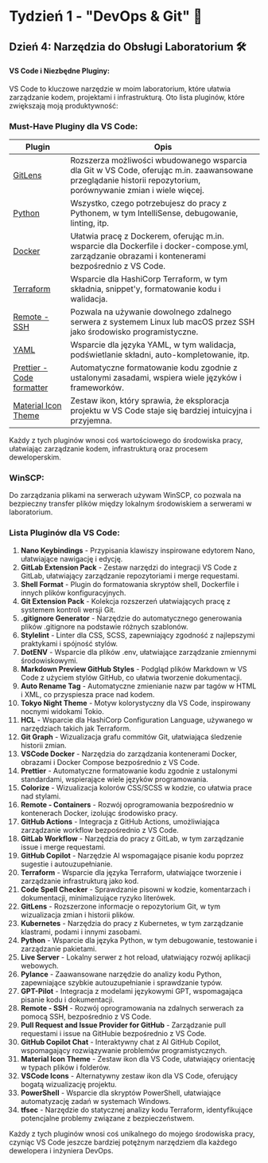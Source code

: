 # Tydzień 1 - "DevOps & Git" 🚀

## Dzień 4: Narzędzia do Obsługi Laboratorium 🛠️

#### **VS Code i Niezbędne Pluginy**:

VS Code to kluczowe narzędzie w moim laboratorium, które ułatwia zarządzanie kodem, projektami i infrastrukturą. Oto lista pluginów, które zwiększają moją produktywność:

### Must-Have Pluginy dla VS Code:

| Plugin | Opis |
|--------|------|
| [GitLens](https://marketplace.visualstudio.com/items?itemName=eamodio.gitlens) | Rozszerza możliwości wbudowanego wsparcia dla Git w VS Code, oferując m.in. zaawansowane przeglądanie historii repozytorium, porównywanie zmian i wiele więcej. |
| [Python](https://marketplace.visualstudio.com/items?itemName=ms-python.python) | Wszystko, czego potrzebujesz do pracy z Pythonem, w tym IntelliSense, debugowanie, linting, itp. |
| [Docker](https://marketplace.visualstudio.com/items?itemName=ms-azuretools.vscode-docker) | Ułatwia pracę z Dockerem, oferując m.in. wsparcie dla Dockerfile i docker-compose.yml, zarządzanie obrazami i kontenerami bezpośrednio z VS Code. |
| [Terraform](https://marketplace.visualstudio.com/items?itemName=hashicorp.terraform) | Wsparcie dla HashiCorp Terraform, w tym składnia, snippet'y, formatowanie kodu i walidacja. |
| [Remote - SSH](https://marketplace.visualstudio.com/items?itemName=ms-vscode-remote.remote-ssh) | Pozwala na używanie dowolnego zdalnego serwera z systemem Linux lub macOS przez SSH jako środowisko programistyczne. |
| [YAML](https://marketplace.visualstudio.com/items?itemName=redhat.vscode-yaml) | Wsparcie dla języka YAML, w tym walidacja, podświetlanie składni, auto-kompletowanie, itp. |
| [Prettier - Code formatter](https://marketplace.visualstudio.com/items?itemName=esbenp.prettier-vscode) | Automatyczne formatowanie kodu zgodnie z ustalonymi zasadami, wspiera wiele języków i frameworków. |
| [Material Icon Theme](https://marketplace.visualstudio.com/items?itemName=pkief.material-icon-theme) | Zestaw ikon, który sprawia, że eksploracja projektu w VS Code staje się bardziej intuicyjna i przyjemna. |

Każdy z tych pluginów wnosi coś wartościowego do środowiska pracy, ułatwiając zarządzanie kodem, infrastrukturą oraz procesem deweloperskim.


### **WinSCP**:

Do zarządzania plikami na serwerach używam WinSCP, co pozwala na bezpieczny transfer plików między lokalnym środowiskiem a serwerami w laboratorium.


### Lista Pluginów dla VS Code:

1. **Nano Keybindings** - Przypisania klawiszy inspirowane edytorem Nano, ułatwiające nawigację i edycję.
2. **GitLab Extension Pack** - Zestaw narzędzi do integracji VS Code z GitLab, ułatwiający zarządzanie repozytoriami i merge requestami.
3. **Shell Format** - Plugin do formatowania skryptów shell, Dockerfile i innych plików konfiguracyjnych.
4. **Git Extension Pack** - Kolekcja rozszerzeń ułatwiających pracę z systemem kontroli wersji Git.
5. **.gitignore Generator** - Narzędzie do automatycznego generowania plików .gitignore na podstawie różnych szablonów.
6. **Stylelint** - Linter dla CSS, SCSS, zapewniający zgodność z najlepszymi praktykami i spójność stylów.
7. **DotENV** - Wsparcie dla plików .env, ułatwiające zarządzanie zmiennymi środowiskowymi.
8. **Markdown Preview GitHub Styles** - Podgląd plików Markdown w VS Code z użyciem stylów GitHub, co ułatwia tworzenie dokumentacji.
9. **Auto Rename Tag** - Automatyczne zmienianie nazw par tagów w HTML i XML, co przyspiesza prace nad kodem.
10. **Tokyo Night Theme** - Motyw kolorystyczny dla VS Code, inspirowany nocnymi widokami Tokio.
11. **HCL** - Wsparcie dla HashiCorp Configuration Language, używanego w narzędziach takich jak Terraform.
12. **Git Graph** - Wizualizacja grafu commitów Git, ułatwiająca śledzenie historii zmian.
13. **VSCode Docker** - Narzędzia do zarządzania kontenerami Docker, obrazami i Docker Compose bezpośrednio z VS Code.
14. **Prettier** - Automatyczne formatowanie kodu zgodnie z ustalonymi standardami, wspierające wiele języków programowania.
15. **Colorize** - Wizualizacja kolorów CSS/SCSS w kodzie, co ułatwia prace nad stylami.
16. **Remote - Containers** - Rozwój oprogramowania bezpośrednio w kontenerach Docker, izolując środowisko pracy.
17. **GitHub Actions** - Integracja z GitHub Actions, umożliwiająca zarządzanie workflow bezpośrednio z VS Code.
18. **GitLab Workflow** - Narzędzia do pracy z GitLab, w tym zarządzanie issue i merge requestami.
19. **GitHub Copilot** - Narzędzie AI wspomagające pisanie kodu poprzez sugestie i autouzupełnianie.
20. **Terraform** - Wsparcie dla języka Terraform, ułatwiające tworzenie i zarządzanie infrastrukturą jako kod.
21. **Code Spell Checker** - Sprawdzanie pisowni w kodzie, komentarzach i dokumentacji, minimalizujące ryzyko literówek.
22. **GitLens** - Rozszerzone informacje o repozytorium Git, w tym wizualizacja zmian i historii plików.
23. **Kubernetes** - Narzędzia do pracy z Kubernetes, w tym zarządzanie klastrami, podami i innymi zasobami.
24. **Python** - Wsparcie dla języka Python, w tym debugowanie, testowanie i zarządzanie pakietami.
25. **Live Server** - Lokalny serwer z hot reload, ułatwiający rozwój aplikacji webowych.
26. **Pylance** - Zaawansowane narzędzie do analizy kodu Python, zapewniające szybkie autouzupełnianie i sprawdzanie typów.
27. **GPT-Pilot** - Integracja z modelami językowymi GPT, wspomagająca pisanie kodu i dokumentacji.
28. **Remote - SSH** - Rozwój oprogramowania na zdalnych serwerach za pomocą SSH, bezpośrednio z VS Code.
29. **Pull Request and Issue Provider for GitHub** - Zarządzanie pull requestami i issue na GitHubie bezpośrednio z VS Code.
30. **GitHub Copilot Chat** - Interaktywny chat z AI GitHub Copilot, wspomagający rozwiązywanie problemów programistycznych.
31. **Material Icon Theme** - Zestaw ikon dla VS Code, ułatwiający orientację w typach plików i folderów.
32. **VSCode Icons** - Alternatywny zestaw ikon dla VS Code, oferujący bogatą wizualizację projektu.
33. **PowerShell** - Wsparcie dla skryptów PowerShell, ułatwiające automatyzację zadań w systemach Windows.
34. **tfsec** - Narzędzie do statycznej analizy kodu Terraform, identyfikujące potencjalne problemy związane z bezpieczeństwem.

Każdy z tych pluginów wnosi coś unikalnego do mojego środowiska pracy, czyniąc VS Code jeszcze bardziej potężnym narzędziem dla każdego dewelopera i inżyniera DevOps.
